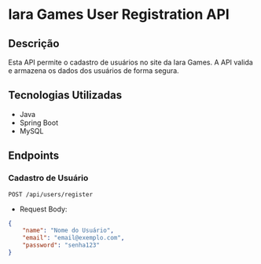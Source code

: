 # Iara Games User Registration API

## Descrição
Esta API permite o cadastro de usuários no site da Iara Games. A API valida e armazena os dados dos usuários de forma segura.

## Tecnologias Utilizadas
- Java
- Spring Boot
- MySQL

## Endpoints
### Cadastro de Usuário
`POST /api/users/register`
- Request Body:
```json
{
    "name": "Nome do Usuário",
    "email": "email@exemplo.com",
    "password": "senha123"
}
